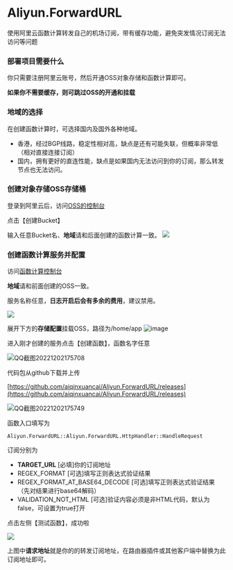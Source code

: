 # Aliyun.ForwardURL

使用阿里云函数计算转发自己的机场订阅，带有缓存功能，避免突发情况订阅无法访问等问题

### 部署项目需要什么

你只需要注册阿里云账号，然后开通OSS对象存储和函数计算即可。

**如果你不需要缓存，则可跳过OSS的开通和挂载**

### 地域的选择

在创建函数计算时，可选择国内及国外各种地域。
* 香港，经过BGP线路，稳定性相对高，缺点是还有可能失联，但概率非常低（相对直接连接订阅）
* 国内，拥有更好的直连性能，缺点是如果国内无法访问到你的订阅，那么转发节点也无法访问。

### 创建对象存储OSS存储桶

登录到阿里云后，访问[OSS的控制台](https://oss.console.aliyun.com/bucket)

点击【创建Bucket】

输入任意Bucket名、**地域**请和后面创建的函数计算一致。
![](https://pic1.zhimg.com/80/v2-6a1ee5e18a1a1d18c5f97a1754491324_720w.png)

### 创建函数计算服务并配置

访问[函数计算控制台]([https://oss.console.aliyun.com/bucket](https://fcnext.console.aliyun.com/cn-shanghai/services))

**地域**请和前面创建的OSS一致。

服务名称任意，**日志开启后会有多余的费用**，建议禁用。

![](https://pica.zhimg.com/80/v2-305618b73863c82e760f06eacd233a29_720w.png)

展开下方的**存储配置**挂载OSS，路径为/home/app
![image](https://user-images.githubusercontent.com/4475018/205268634-c0b15df2-4ad0-4c27-af6f-541d211a50b2.png)

进入刚才创建的服务点击【创建函数】，函数名字任意

![QQ截图20221202175708](https://user-images.githubusercontent.com/4475018/205267449-3df690da-1b41-4c06-8eec-b1a1ab66fa39.png)

代码包从github下载并上传

[https://github.com/aiqinxuancai/Aliyun.ForwardURL/releases](https://github.com/aiqinxuancai/Aliyun.ForwardURL/releases)

![QQ截图20221202175749](https://user-images.githubusercontent.com/4475018/205267463-93d19bfd-7fc5-4ff5-ac14-377ae2100158.png)

函数入口填写为

```
Aliyun.ForwardURL::Aliyun.ForwardURL.HttpHandler::HandleRequest
```

订阅分别为
    
* **TARGET_URL** [必填]你的订阅地址
* REGEX_FORMAT [可选]填写正则表达式验证结果
* REGEX_FORMAT_AT_BASE64_DECODE [可选]填写正则表达式验证结果（先对结果进行base64解码）
* VALIDATION_NOT_HTML [可选]验证内容必须是非HTML代码，默认为false，可设置为true打开

点击左侧【测试函数】，成功啦

![](https://pic2.zhimg.com/80/v2-a03960f98b3db988ac6cb6d100664bd1_720w.png)

上图中**请求地址**就是你的的转发订阅地址，在路由器插件或其他客户端中替换为此订阅地址即可。
